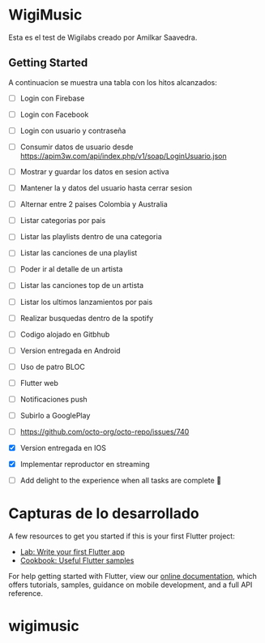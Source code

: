 # WigiMusic

Esta es el test de Wigilabs creado por Amilkar Saavedra.

## Getting Started

A continuacion se muestra una tabla con los hitos alcanzados:

- [ ] Login con Firebase
- [ ] Login con Facebook
- [ ] Login con usuario y contraseña
- [ ] Consumir datos de usuario desde https://apim3w.com/api/index.php/v1/soap/LoginUsuario.json
- [ ] Mostrar y guardar los datos en sesion activa
- [ ] Mantener la  y datos del usuario hasta cerrar sesion
- [ ] Alternar entre 2 paises Colombia y Australia
- [ ] Listar categorias por pais
- [ ] Listar las playlists dentro de una categoria
- [ ] Listar las canciones de una playlist
- [ ] Poder ir al detalle de un artista
- [ ] Listar las canciones top de un artista
- [ ] Listar los ultimos lanzamientos por pais
- [ ] Realizar busquedas dentro de la spotify
- [ ] Codigo alojado en Gitbhub
- [ ] Version entregada en Android
- [ ] Uso de patro BLOC
- [ ] Flutter web
- [ ] Notificaciones push
- [ ] Subirlo a GooglePlay
- [ ] https://github.com/octo-org/octo-repo/issues/740
- [x] Version entregada en IOS
- [x] Implementar reproductor en streaming
- [ ] Add delight to the experience when all tasks are complete :tada:


# Capturas de lo desarrollado




A few resources to get you started if this is your first Flutter project:

- [Lab: Write your first Flutter app](https://flutter.dev/docs/get-started/codelab)
- [Cookbook: Useful Flutter samples](https://flutter.dev/docs/cookbook)

For help getting started with Flutter, view our
[online documentation](https://flutter.dev/docs), which offers tutorials,
samples, guidance on mobile development, and a full API reference.
# wigimusic
